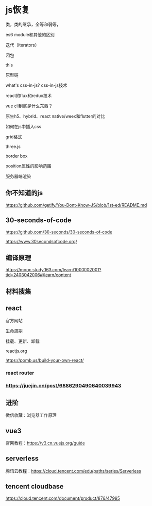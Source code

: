 # js恢复

类，类的继承，全等和弱等，

es6 module和其他的区别

迭代（iterators）

闭包

this

原型链

what's css-in-js? css-in-js技术

react的flux和redux技术

vue cli到底是什么东西？

原生h5、hybrid、react native/weex和flutter的对比

如何在js中插入css

grid格式

three.js

border box

position属性的影响范围

服务器端渲染







## 你不知道的js

https://github.com/getify/You-Dont-Know-JS/blob/1st-ed/README.md

## 30-seconds-of-code

https://github.com/30-seconds/30-seconds-of-code

https://www.30secondsofcode.org/

## 编译原理

https://mooc.study.163.com/learn/1000002001?tid=2403042006#/learn/content

## 材料搜集



## react

官方网站

生命周期

挂载、更新、卸载

[reactjs.org](reactjs.org)

https://pomb.us/build-your-own-react/

### react router

### https://juejin.cn/post/6886290490640039943

## 进阶

微信收藏：浏览器工作原理



## vue3

官网教程：https://v3.cn.vuejs.org/guide



## serverless

腾讯云教程：https://cloud.tencent.com/edu/paths/series/Serverless



## tencent cloudbase

https://cloud.tencent.com/document/product/876/47995

